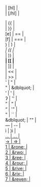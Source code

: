<!DOCTYPE html>
<high-lulani> | [hl] | <br>
</high-lulani> | [/hl] | <br>
<link> | {{ | <br>
</link> | }} | <br>
[e] | == | <br>
[f] | === | <br>
)</em> | </em>) | <br>
<em> | (( | <br>
</em> | )) | <br>
<strong> | [[ | <br>
</strong> | ]] | <br>
<small-caps> | << | <br>
</small-caps> | >> | <br>
' | &quot; | <br>
" | &dblquot; | <br>
&rsquo; | ' | <br>
&#x294; | '' | <br>
&rdquo; | " | <br>
&ldquo; | '" | <br>
&quot; | `` | <br>
&dblquot; | "" | <br>
&mdash; | -- | <br>
&igrave; | )i | <br>
<a href= | href= | <br>
&hellip; | ... | <br>
&rarr; | => | <br>
<overline>1</overline> | &rone; | <br>
<overline>2</overline> | &rwo; | <br>
<overline>3</overline> | &ree; | <br>
<overline>4</overline> | &rour; | <br>
<overline>5</overline> | &rive; | <br>
<overline>6</overline> | &rix; | <br>
<overline>7</overline> | &reven; | <br>
